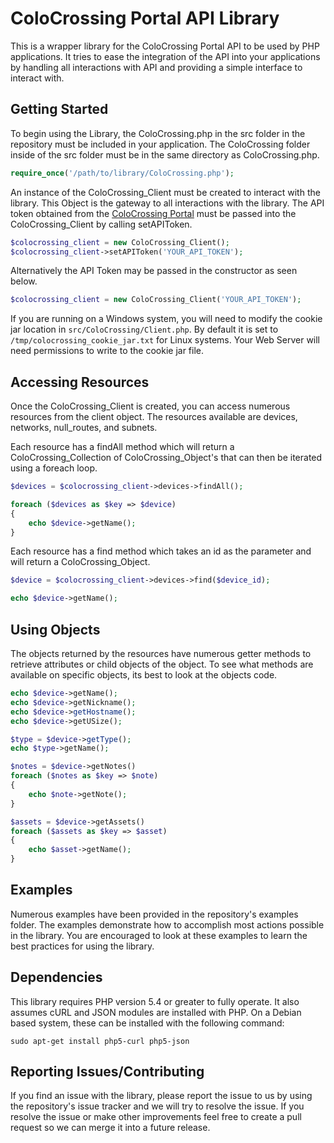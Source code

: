 ColoCrossing Portal API Library
===============================

This is a wrapper library for the ColoCrossing Portal API to be used by PHP applications. It tries to ease the integration of the API into your applications by handling all interactions with API and providing a simple interface to interact with.

Getting Started
-------------------------------
To begin using the Library, the ColoCrossing.php in the src folder in the repository must be included in your application. The ColoCrossing folder inside of the src folder must be in the same directory as ColoCrossing.php.

```php
require_once('/path/to/library/ColoCrossing.php');
```

An instance of the ColoCrossing_Client must be created to interact with the library. This Object is the gateway to all interactions with the library. The API token obtained from the [ColoCrossing Portal](https://portal.colocrossing.com/api/#keys) must be passed into the ColoCrossing_Client by calling setAPIToken.

```php
$colocrossing_client = new ColoCrossing_Client();
$colocrossing_client->setAPIToken('YOUR_API_TOKEN');
```

Alternatively the API Token may be passed in the constructor as seen below.

```php
$colocrossing_client = new ColoCrossing_Client('YOUR_API_TOKEN');
```

If you are running on a Windows system, you will need to modify the cookie jar location in `src/ColoCrossing/Client.php`. By default it is set to `/tmp/colocrossing_cookie_jar.txt` for Linux systems. Your Web Server will need permissions to write to the cookie jar file.

Accessing Resources
-------------------------------
Once the ColoCrossing_Client is created, you can access numerous resources from the client object. The resources available are devices, networks, null_routes, and subnets.

Each resource has a findAll method which will return a ColoCrossing_Collection of ColoCrossing_Object's that can then be iterated using a foreach loop.

```php
$devices = $colocrossing_client->devices->findAll();

foreach ($devices as $key => $device)
{
	echo $device->getName();
}
```

Each resource has a find method which takes an id as the parameter and will return a ColoCrossing_Object.

```php
$device = $colocrossing_client->devices->find($device_id);

echo $device->getName();
```

Using Objects
-------------------------------
The objects returned by the resources have numerous getter methods to retrieve attributes or child objects of the object. To see what methods are available on specific objects, its best to look at the objects code.

```php
echo $device->getName();
echo $device->getNickname();
echo $device->getHostname();
echo $device->getUSize();

$type = $device->getType();
echo $type->getName();

$notes = $device->getNotes()
foreach ($notes as $key => $note)
{
	echo $note->getNote();
}

$assets = $device->getAssets()
foreach ($assets as $key => $asset)
{
	echo $asset->getName();
}
```

Examples
-------------------------------
Numerous examples have been provided in the repository's examples folder. The examples demonstrate how to accomplish most actions possible in the library. You are encouraged to look at these examples to learn the best practices for using the library.

Dependencies
-------------------------------
This library requires PHP version 5.4 or greater to fully operate. It also assumes cURL and JSON modules are installed with PHP. On a Debian based system, these can be installed with the following command:

```
sudo apt-get install php5-curl php5-json
```

Reporting Issues/Contributing
-------------------------------
If you find an issue with the library, please report the issue to us by using the repository's issue tracker and we will try to resolve the issue. If you resolve the issue or make other improvements feel free to create a pull request so we can merge it into a future release.